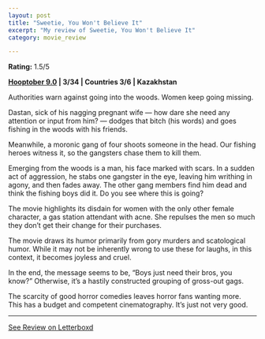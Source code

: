 ```yaml
---
layout: post
title: "Sweetie, You Won't Believe It"
excerpt: "My review of Sweetie, You Won't Believe It"
category: movie_review

---
```


**Rating:** 1.5/5

<b><a href="https://boxd.it/pOmcY">Hooptober 9.0</a> | 3/34 | Countries 3/6 | Kazakhstan</b>

Authorities warn against going into the woods. Women keep going missing. 

Dastan, sick of his nagging pregnant wife — how dare she need any attention or input from him? — dodges that bitch (his words) and goes fishing in the woods with his friends. 

Meanwhile, a moronic gang of four shoots someone in the head. Our fishing heroes witness it, so the gangsters chase them to kill them.

Emerging from the woods is a man, his face marked with scars. In a sudden act of aggression, he stabs one gangster in the eye, leaving him writhing in agony, and then fades away. The other gang members find him dead and think the fishing boys did it. Do you see where this is going?

The movie highlights its disdain for women with the only other female character, a gas station attendant with acne. She repulses the men so much they don’t get their change for their purchases.

The movie draws its humor primarily from gory murders and scatological humor. While it may not be inherently wrong to use these for laughs, in this context, it becomes joyless and cruel.

In the end, the message seems to be, “Boys just need their bros, you know?” Otherwise, it’s a hastily constructed grouping of gross-out gags.

The scarcity of good horror comedies leaves horror fans wanting more. This has a budget and competent cinematography. It’s just not very good.

<hr>

[See Review on Letterboxd](https://boxd.it/56xwNz)
